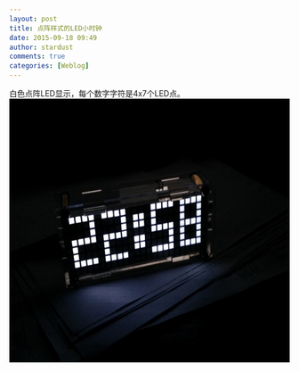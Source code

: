 ```yaml
---
layout: post
title: 点阵样式的LED小时钟
date: 2015-09-18 09:49
author: stardust
comments: true
categories: [Weblog]
---
```

白色点阵LED显示，每个数字字符是4x7个LED点。
<a href="/wp-content/uploads/2015/09/SIMG-2015-08-03-22-57-23.jpg"><img src="/wp-content/uploads/2015/09/SIMG-2015-08-03-22-57-23-1024x734.jpg" alt="SIMG-2015-08-03 22-57-23" width="660" height="473" class="alignnone size-large wp-image-894" /></a>
